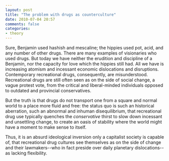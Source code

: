 ```yaml
---
layout: post
title: "The problem with drugs as counterculture"
date: 2010-07-04 20:57
comments: false
categories:
- theory
---
```


Sure, Benjamin used hashish and mescaline; the hippies used pot, acid, and any number of other drugs. There are many examples of visionaries who used drugs. But today we have neither the erudition and discipline of a Benjamin, nor the capacity for love which the hippies still had. All we have is increasing atomism and incessant economic dislocations and disruptions. Contemporary recreational drugs, consequently, are misunderstood. Recreational drugs are still often seen as on the side of social change, a vague protest vote, from the critical and liberal-minded individuals opposed to outdated and provincial conservatives.

But the truth is that drugs do not transport one from a square and normal world to a place more fluid and free: the status quo is such an historical aberration, such an abnormal and inhuman disequilibrium, that recreational drug use typically quenches the *conservative* thirst to slow down incessant and unsettling change, to create an oasis of stability where the world might have a moment to make sense to itself. 

Thus, it is an absurd ideological inversion only a capitalist society is capable of, that recreational drug cultures see themselves as on the side of change and their lawmakers--who in fact preside over daily planetary dislocations--as lacking flexibility.

<br><br><br><br><br><br>